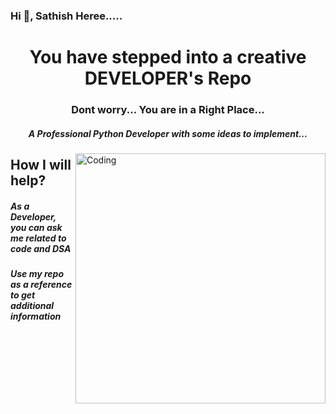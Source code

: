 ### Hi 👋, Sathish Heree.....

<h1 align="center"> You have stepped into a creative DEVELOPER's Repo </h1>
<h3 align="center"> Dont worry... You are in a Right Place...</h3>
<h5 align="center"> A Professional Python Developer with some ideas to implement...</h5>
<img align="right" alt="Coding" width="400" src="https://cdn.dribbble.com/users/1162077/screenshots/3848914/programmer.gif">

##  How I will help?

<h5> As a Developer, you can ask me related to code and DSA</h5>
<h5> Use my repo as a reference to get additional information</h5>



 



<!--
**sathishshankar2002/sathishshankar2002** is a ✨ _special_ ✨ repository because its `README.md` (this file) appears on your GitHub profile.

Here are some ideas to get you started:

- 🔭 I’m currently working on DEVELOPING MYSELF
- 🌱 I’m currently learning JAVA
- 👯 I’m looking to collaborate on Projects
- 🤔 I’m looking for help with Job
- 💬 Ask me about Programming
- 📫 How to reach me: svsathish2002@gmail.com
- 😄 Pronouns: Not needed
- ⚡ Fun fact: Do your duty and expect nothing in return...
-->
